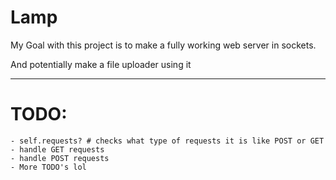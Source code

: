 # Lamp

My Goal with this project is to make a fully working web server in sockets.

And potentially make a file uploader using it

--------------

# TODO:
```
- self.requests? # checks what type of requests it is like POST or GET
- handle GET requests
- handle POST requests
- More TODO's lol
```

